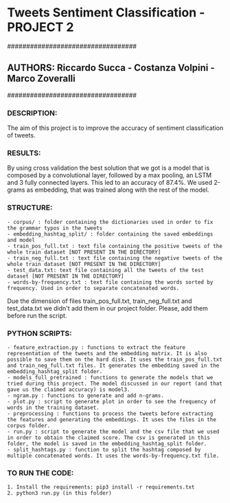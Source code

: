 # Tweets Sentiment Classification - PROJECT 2

##################################
## AUTHORS: Riccardo Succa - Costanza Volpini - Marco Zoveralli
##################################

### DESCRIPTION:
The aim of this project is to improve the accuracy of sentiment classification of tweets.

### RESULTS:
By using cross validation the best solution that we got is a model that is composed by a convolutional layer, followed by a max pooling, an LSTM and 3 fully connected layers. This led to an accuracy of 87.4%. We used 2-grams as embedding, that was trained along with the rest of the model.

### STRUCTURE:
    - corpus/ : folder containing the dictionaries used in order to fix the grammar typos in the tweets
    - embedding_hashtag_split/ : folder containing the saved embeddings and model
    - train_pos_full.txt : text file containing the positive tweets of the whole train dataset [NOT PRESENT IN THE DIRECTORY]
    - train_neg_full.txt : text file containing the negative tweets of the whole train dataset [NOT PRESENT IN THE DIRECTORY]
    - test_data.txt: text file containing all the tweets of the test dataset [NOT PRESENT IN THE DIRECTORY]
    - words-by-frequency.txt : text file containing the words sorted by frequency. Used in order to separate concatenated words.

Due the dimension of files train_pos_full.txt, train_neg_full.txt and test_data.txt we didn't add them in our project folder. Please, add them before run the script.

### PYTHON SCRIPTS:
    - feature_extraction.py : functions to extract the feature representation of the tweets and the embedding matrix. It is also possible to save them on the hard disk. It uses the train_pos_full.txt and train_neg_full.txt files. It generates the embedding saved in the embedding_hashtag_split folder.
    - models_full_pretrained : functions to generate the models that we tried during this project. The model discussed in our report (and that gave us the claimed accuracy) is model3.
    - ngram.py : functions to generate and add n-grams.
    - plot.py : script to generate plot in order to see the frequency of words in the training dataset.
    - preprocessing : functions to process the tweets before extracting the features and generating the embeddings. It uses the files in the corpus folder.
    - run.py : script to generate the model and the csv file that we used in order to obtain the claimed score. The csv is generated in this folder, the model is saved in the embedding_hashtag_split folder.
    - split_hashtags.py : function to split the hashtag composed by multiple concatenated words. It uses the words-by-frequency.txt file.

### TO RUN THE CODE:
    1. Install the requirements: pip3 install -r requirements.txt
    2. python3 run.py (in this folder)

